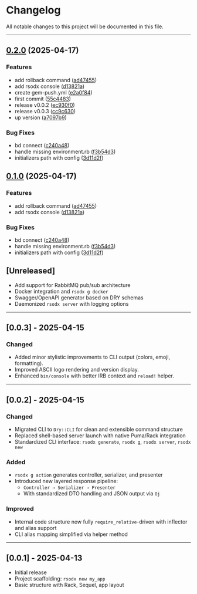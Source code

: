 # Changelog

All notable changes to this project will be documented in this file.

---

## [0.2.0](https://github.com/eugene-ruby/rsodx/compare/v0.1.0...v0.2.0) (2025-04-17)


### Features

* add rollback command ([ad47455](https://github.com/eugene-ruby/rsodx/commit/ad474550cbead91713e4c8c906ce0173e8a0434d))
* add rsodx console ([d13821a](https://github.com/eugene-ruby/rsodx/commit/d13821aeaabdba3d2d688253720b107d2be8a30a))
* create gem-push.yml ([e2a0f84](https://github.com/eugene-ruby/rsodx/commit/e2a0f84aba7a292166437d91350969fd5b2f2ecb))
* first commit ([55c4483](https://github.com/eugene-ruby/rsodx/commit/55c4483666227a700299b8444883be4a499d29d2))
* release v0.0.2 ([ec930f0](https://github.com/eugene-ruby/rsodx/commit/ec930f0b102997ef7a68b8d3ea203da4b28123b4))
* release v0.0.3 ([cc9c630](https://github.com/eugene-ruby/rsodx/commit/cc9c63021c006af910378e02f8818d7faad3e46a))
* up version ([a7097b9](https://github.com/eugene-ruby/rsodx/commit/a7097b9e6381d466e012e9f731be4b938a77a33d))


### Bug Fixes

* bd connect ([c240a48](https://github.com/eugene-ruby/rsodx/commit/c240a48b1c8a9226afdfe7cf35a16a08363bb3c2))
* handle missing environment.rb ([f3b54d3](https://github.com/eugene-ruby/rsodx/commit/f3b54d32853d131c2b83808758b569185e8ca162))
* initializers path with config ([3d11d2f](https://github.com/eugene-ruby/rsodx/commit/3d11d2f41455d178200223e6a13a597ccdb30a0a))

## [0.1.0](https://github.com/eugene-ruby/rsodx/compare/v0.0.3...v0.1.0) (2025-04-17)


### Features

* add rollback command ([ad47455](https://github.com/eugene-ruby/rsodx/commit/ad474550cbead91713e4c8c906ce0173e8a0434d))
* add rsodx console ([d13821a](https://github.com/eugene-ruby/rsodx/commit/d13821aeaabdba3d2d688253720b107d2be8a30a))


### Bug Fixes

* bd connect ([c240a48](https://github.com/eugene-ruby/rsodx/commit/c240a48b1c8a9226afdfe7cf35a16a08363bb3c2))
* handle missing environment.rb ([f3b54d3](https://github.com/eugene-ruby/rsodx/commit/f3b54d32853d131c2b83808758b569185e8ca162))
* initializers path with config ([3d11d2f](https://github.com/eugene-ruby/rsodx/commit/3d11d2f41455d178200223e6a13a597ccdb30a0a))

## [Unreleased]

- Add support for RabbitMQ pub/sub architecture
- Docker integration and `rsodx g docker`
- Swagger/OpenAPI generator based on DRY schemas
- Daemonized `rsodx server` with logging options

---
## [0.0.3] - 2025-04-15

### Changed
- Added minor stylistic improvements to CLI output (colors, emoji, formatting).
- Improved ASCII logo rendering and version display.
- Enhanced `bin/console` with better IRB context and `reload!` helper.

---

## [0.0.2] - 2025-04-15

### Changed

- Migrated CLI to `Dry::CLI` for clean and extensible command structure
- Replaced shell-based server launch with native Puma/Rack integration
- Standardized CLI interface: `rsodx generate`, `rsodx g`, `rsodx server`, `rsodx new`

### Added

- `rsodx g action` generates controller, serializer, and presenter
- Introduced new layered response pipeline:
    - `Controller → Serializer → Presenter`
    - With standardized DTO handling and JSON output via `Oj`

### Improved

- Internal code structure now fully `require_relative`-driven with inflector and alias support
- CLI alias mapping simplified via helper method

---

## [0.0.1] - 2025-04-13

- Initial release
- Project scaffolding: `rsodx new my_app`
- Basic structure with Rack, Sequel, app layout
